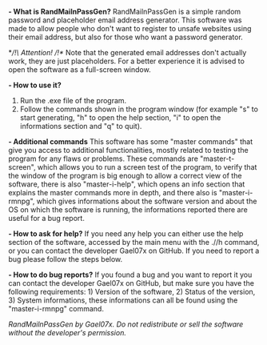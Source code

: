 **- What is RandMailnPassGen?**
RandMailnPassGen is a simple random password and placeholder email address generator. 
This software was made to allow people who don't want to register to unsafe websites using their email address, but also for those who want a password generator. 

**/!\ Attention! /!\**
Note that the generated email addresses don't actually work, they are just placeholders. 
For a better experience it is advised to open the software as a full-screen window.

**- How to use it?**
1) Run the .exe file of the program.
2) Follow the commands shown in the program window (for example "s" to start generating, "h" to open the help section, "i" to open the informations section and "q" to quit).

**- Additional commands**
This software has some "master commands" that give you access to additional functionalities, mostly related to testing the program for any flaws or problems.
These commands are "master-t-screen", which allows you to run a screen test of the program, to verify that the window of the program is big enough to allow a correct view of the software, there is also "master-i-help", which opens an info section that explains the master commands more in depth, and there also is "master-i-rmnpg", which gives informations about the software version and about the OS on which the software is running, the informations reported there are useful for a bug report.

**- How to ask for help?**
If you need any help you can either use the help section of the software, accessed by the main menu with the .//h command, or you can contact the developer Gael07x on GitHub. If you need to report a bug please follow the steps below.

**- How to do bug reports?**
If you found a bug and you want to report it you can contact the developer Gael07x on GitHub, but make sure you have the following requirements: 1) Version of the software, 2) Status of the version, 3) System informations, these informations can all be found using the "master-i-rmnpg" command.

*RandMailnPassGen by Gael07x. Do not redistribute or sell the software without the developer's permission.*
